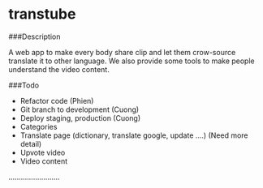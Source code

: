 transtube
=========

###Description

A web app to make every body share clip and let them crow-source translate it to other language.
We also provide some tools to make people understand the video content.
        
        
###Todo
- Refactor code (Phien)
- Git branch to development (Cuong)
- Deploy staging, production (Cuong)
- Categories
- Translate page (dictionary, translate google, update ....) (Need more detail)
- Upvote video
- Video content

.........................

